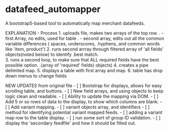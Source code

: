 # datafeed_automapper
A bootstrap5-based tool to automatically map merchant datafeeds.


EXPLANATION
    - Process
        1. uploads file, makes two arrays of the top row.
         .   - first Array, no edits, used for table 
         .   - second array, edits out all the common variable differences ( spaces, underscores, .hyphens, and common words like 'item, product')
        2. runs second arrray through filtered array of 'all fields' objects(noted below) to identify .best match.        
        3. runs a second loop, to make sure that ALL required fields have the best possible option. .(array of 'required' fields) objects)
        4. creates a pipe delimited map.
        5. displays a table with first array and map. 
        6. table has drop down menus to change fields 

NEW UPDATES from original file
    - [ ] Bootstrap for displays, allows for easy scrolling table, and buttons.
    - [ ] New field arrays, and using objects to keep logic clean and readable.
    - [ ] Ability to update the mapping via DOM.
    - [ ] Add 5 or so rows of data to the display, to show which columns are blank.
    - [ ] Add variant mapping.
        - [ ] variant objects array, and identifiers
        - [ ] method for identifying potential variant mapped feeds.
        - [ ] adding a variant map row to the table display.
        - [ ] run some sort of group ID validation.
        - [ ] display the 'secondary feedfile' and how it should be filled out.
